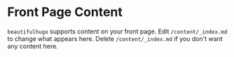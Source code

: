 # Front Page Content

`beautifulhugo` supports content on your front page. Edit `/content/_index.md` to change what appears here. Delete `/content/_index.md` if you don't want any content here.
